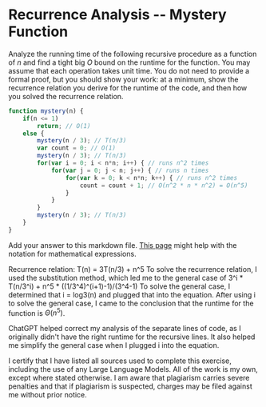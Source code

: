 # Recurrence Analysis -- Mystery Function

Analyze the running time of the following recursive procedure as a function of
$n$ and find a tight big $O$ bound on the runtime for the function. You may
assume that each operation takes unit time. You do not need to provide a formal
proof, but you should show your work: at a minimum, show the recurrence relation
you derive for the runtime of the code, and then how you solved the recurrence
relation.

```javascript
function mystery(n) {
    if(n <= 1)
        return; // O(1)
    else {
        mystery(n / 3); // T(n/3)
        var count = 0; // O(1)
        mystery(n / 3); // T(n/3)
        for(var i = 0; i < n*n; i++) { // runs n^2 times
            for(var j = 0; j < n; j++) { // runs n times
                for(var k = 0; k < n*n; k++) { // runs n^2 times
                    count = count + 1; // O(n^2 * n * n^2) = O(n^5)
                }
            }
        }
        mystery(n / 3); // T(n/3)
    }
}
```

Add your answer to this markdown file. [This
page](https://docs.github.com/en/get-started/writing-on-github/working-with-advanced-formatting/writing-mathematical-expressions)
might help with the notation for mathematical expressions.

Recurrence relation: T(n) = 3T(n/3) + n^5
To solve the recurrence relation, I used the substitution method, which led me to the general case of 3^i * T(n/3^i) + n^5 * ((1/3^4)^(i+1)-1)/(3^4-1)
To solve the general case, I determined that i = log3(n) and plugged that into the equation.
After using i to solve the general case, I came to the conclusion that the runtime for the function is $\Theta(n^5)$.

ChatGPT helped correct my analysis of the separate lines of code, as I originally didn't have the right runtime for the recursive lines.  It also helped me simplify the general case when I plugged i into the equation.

I certify that I have listed all sources used to complete this exercise, including the use of any Large Language Models.  All of the work is my own, except where stated otherwise.  I am aware that plagiarism carries severe penalties and that if plagiarism is suspected, charges may be filed against me without prior notice.
